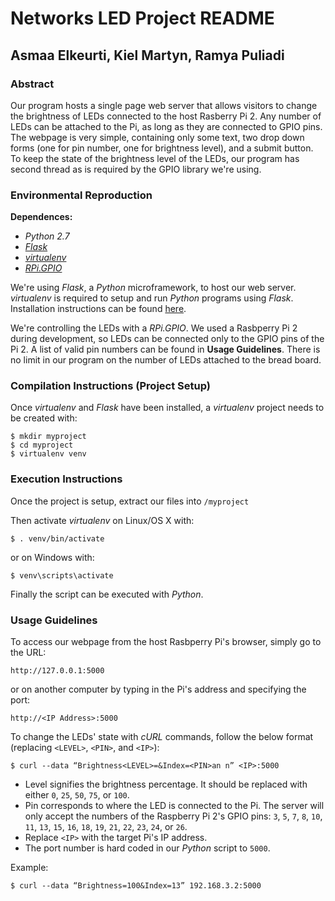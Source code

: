 # Networks LED Project README
## Asmaa Elkeurti, Kiel Martyn, Ramya Puliadi

### Abstract
Our program hosts a single page web server that allows visitors to change the brightness of LEDs connected to the host Rasberry Pi 2. Any number of LEDs can be attached to the Pi, as long as they are connected to GPIO pins. The webpage is very simple, containing only some text, two drop down forms (one for pin number, one for brightness level), and a submit button. To keep the state of the brightness level of the LEDs, our program has second thread as is required by the GPIO library we're using.

### Environmental Reproduction
**Dependences:**

* *Python 2.7*
* [*Flask*](http://flask.pocoo.org/docs/0.10/)
* [*virtualenv*](https://virtualenv.pypa.io/en/latest/)
* [*RPi.GPIO*](https://pypi.python.org/pypi/RPi.GPIO)

We're using *Flask*, a *Python* microframework, to host our web server.  *virtualenv* is required to setup and run *Python* programs using *Flask*.  Installation instructions can be found [here](http://flask.pocoo.org/docs/0.10/quickstart/#quickstart).

We're controlling the LEDs with a *RPi.GPIO*.  We used a Rasbperry Pi 2 during development, so LEDs can be connected only to the GPIO pins of the Pi 2. A list of valid pin numbers can be found in **Usage Guidelines**.  There is no limit in our program on the number of LEDs attached to the bread board.

### Compilation Instructions (Project Setup)
Once *virtualenv* and *Flask* have been installed, a *virtualenv* project needs to be created with:

```
$ mkdir myproject
$ cd myproject
$ virtualenv venv
```

### Execution Instructions
Once the project is setup, extract our files into ```/myproject```

Then activate *virtualenv* on Linux/OS X with:

```$ . venv/bin/activate```

or on Windows with:

```$ venv\scripts\activate```

Finally the script can be executed with *Python*.


### Usage Guidelines
To access our webpage from the host Rasbperry Pi's browser, simply go to the URL: 

```http://127.0.0.1:5000```

or on another computer by typing in the Pi's address and specifying the port:

```http://<IP Address>:5000```

To change the LEDs' state with *cURL* commands, follow the below format (replacing ```<LEVEL>```, ```<PIN>```, and ```<IP>```):

```$ curl --data “Brightness<LEVEL>=&Index=<PIN>an n” <IP>:5000```

* Level signifies the brightness percentage. It should be replaced with either `0`, `25`, `50`, `75`, or `100`.
* Pin corresponds to where the LED is connected to the Pi. The server will only accept the numbers of the Raspberry Pi 2's GPIO pins: `3`, `5`, `7`, `8`, `10`, `11`, `13`, `15`, `16`, `18`, `19`, `21`, `22`, `23`, `24`, or `26`.
* Replace ```<IP>``` with the target Pi's IP address.
* The port number is hard coded in our *Python* script to ```5000```.

Example:

```$ curl --data “Brightness=100&Index=13” 192.168.3.2:5000```